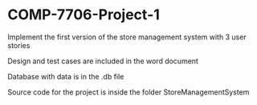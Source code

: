 # COMP-7706-Project-1
 Implement the first version of the store management system with 3 user stories
 
 Design and test cases are included in the word document
 
 Database with data is in the .db file
 
 Source code for the project is inside the folder StoreManagementSystem
